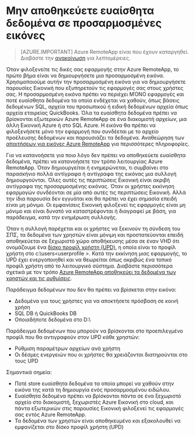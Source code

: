 
<properties
    pageTitle="Ποτέ αποθήκευση ευαίσθητα δεδομένα σε προσαρμοσμένες εικόνες για Azure RemoteApp | Microsoft Azure"
    description="Μάθετε περισσότερα σχετικά με τις οδηγίες για την αποθήκευση δεδομένων στο προσαρμοσμένο εικόνες σε Azure RemoteApp"
    services="remoteapp"
    documentationCenter=""
    authors="lizap"
    manager="mbaldwin" />

<tags
    ms.service="remoteapp"
    ms.workload="compute"
    ms.tgt_pltfrm="na"
    ms.devlang="na"
    ms.topic="article"
    ms.date="08/15/2016"
    ms.author="elizapo" />


# <a name="never-store-sensitive-data-on-custom-images"></a>Μην αποθηκεύετε ευαίσθητα δεδομένα σε προσαρμοσμένες εικόνες

> [AZURE.IMPORTANT]
> Azure RemoteApp είναι που έχουν καταργηθεί. Διαβάστε την [ανακοίνωση](https://go.microsoft.com/fwlink/?linkid=821148) για λεπτομέρειες.

Όταν φιλοξενείτε τις δικές σας εφαρμογής στην Azure RemoteApp, το πρώτο βήμα είναι να δημιουργήσετε μια προσαρμοσμένη εικόνα. Χρησιμοποιούμε αυτήν την προσαρμοσμένη εικόνα για να δημιουργήσετε παρουσίες Εικονική που εξυπηρετούν τις εφαρμογές σας στους χρήστες σας. Η προσαρμοσμένη εικόνα πρέπει να περιέχει ΜΌΝΟ εφαρμογές και ποτέ ευαίσθητα δεδομένα τα οποία ενδέχεται να χαθούν, όπως βάσεις δεδομένων SQL, αρχεία του προσωπικού ή ειδική δεδομένων αρχεία όπως αρχεία εταιρείας QuickBooks. Όλα τα ευαίσθητα δεδομένα πρέπει να βρίσκονται εξωτερικών Azure RemoteApp σε ένα διακομιστή αρχείων, μια άλλη Εικονική Azure ή στο SQL Azure. Η εικόνα θα πρέπει να φιλοξενήσετε μόνο την εφαρμογή που συνδέεται με το αρχείο προέλευσης δεδομένων και παρουσιάζει τα δεδομένα. Αναθεώρηση των [απαιτήσεων για εικόνες Azure RemoteApp](remoteapp-imagereqs.md) για περισσότερες πληροφορίες. 

Για να κατανοήσετε για ποιο λόγο δεν πρέπει να αποθηκεύετε ευαίσθητα δεδομένα, πρέπει να κατανοήσετε τον τρόπο λειτουργίας Azure RemoteApp. Όταν δημιουργείται ή ενημερώνεται, τι συμβαίνει στο παρασκήνιο πολλά αντίγραφα ή αντίγραφα της εικόνας μια συλλογή δημιουργούνται. Όλες αυτές τις περιπτώσεις Εικονική είναι ακριβή αντίγραφα της προσαρμοσμένης εικόνας. Όταν οι χρήστες εκκίνηση εφαρμογών συνδέονται σε μία από αυτές τις περιπτώσεις Εικονική. Αλλά την ίδια παρουσία δεν εγγυάται και θα πρέπει να έχει σημασία επειδή είναι μη μόνιμο. Οι εμφανίσεις Εικονική φιλοξενεί τις εφαρμογές είναι μη μόνιμο και είναι δυνατό να καταστρέφονται ή διαγραφεί με βάση, για παράδειγμα, κατά την ενημέρωση συλλογής. 

Όταν η συλλογή παρέχεται και οι χρήστες να ξεκινούν τη σύνδεση του ΣΠΣ, τα δεδομένα των χρηστών είναι μόνιμη και προστατεύονται επειδή αποθηκεύεται σε ξεχωριστό χώρο αποθήκευσης μέσα σε έναν VHD ότι ονομάζουμε ένα [δίσκο προφίλ χρήστη (UPD)](remoteapp-upd.md), η οποία είναι το προφίλ χρήστη στο c:\users\<userprofile >. Κατά την εκκίνηση μιας εφαρμογής, το UPD έχει ενεργοποιηθεί και να θεωρείται όπως ακριβώς ένα τοπικό προφίλ χρήστη από το λειτουργικό σύστημα. Διαβάστε περισσότερα σχετικά με τον τρόπο [Azure RemoteApp αποθηκεύει τα δεδομένα των χρηστών και τις ρυθμίσεις](remoteapp-upd.md).

Παράδειγμα δεδομένων που δεν θα πρέπει να βρίσκεται στην εικόνα:

- Δεδομένα για τους χρήστες για να αποκτήσετε πρόσβαση σε κοινή χρήση
- SQL DB ή QuickBooks DB
- Οποιαδήποτε δεδομένα στο D:\

Παράδειγμα δεδομένων που μπορούν να βρίσκονται στο προεπιλεγμένο προφίλ που θα αντιγραφούν στον UPD κάθε χρηστών:

- Ρύθμιση παραμέτρων αρχείων ανά χρήστη
- Οι δέσμες ενεργειών που οι χρήστες θα χρειάζονται διατηρούνται στο τους UPD

Σημαντικά σημεία:

- Ποτέ store ευαίσθητα δεδομένα τα οποία μπορεί να χαθούν στην εικόνα της κατά τη δημιουργία ενός προσαρμοσμένου ειδώλου.
- Ευαίσθητα δεδομένα πρέπει να βρίσκονται πάντα σε ένα ξεχωριστό αρχείο στο διακομιστή, ξεχωριστές Azure Εικονική στο cloud, και πάντα εξωτερικών στις παρουσίες Εικονική φιλοξενεί τις εφαρμογές σας εντός Azure RemoteApp. 
- Τα δεδομένα των χρηστών είναι αποθηκευμένο και εξακολουθεί να εμφανίζεται στο δίσκο προφίλ χρήστη (UPD)


